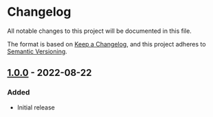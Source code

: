 # Changelog

All notable changes to this project will be documented in this file.

The format is based on [Keep a Changelog](https://keepachangelog.com/en/1.0.0/),
and this project adheres to [Semantic Versioning](https://semver.org/spec/v2.0.0.html).

## [1.0.0][] - 2022-08-22

### Added

- Initial release

[1.0.0]: https://github.com/phunware/artifact-foundation-ios/tree/1.0.0
